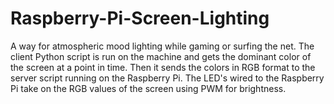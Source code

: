 # Raspberry-Pi-Screen-Lighting

A way for atmospheric mood lighting while gaming or surfing the net. The client Python script is run on the machine and gets the dominant color of the screen at a point in time. Then it sends the colors in RGB format to the server script running on the Raspberry Pi. The LED's wired to the Raspberry Pi take on the RGB values of the screen using PWM for brightness.
